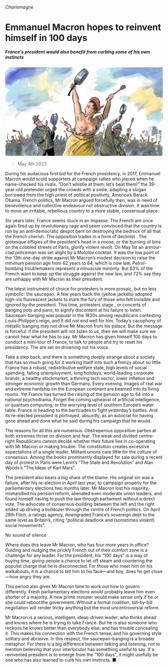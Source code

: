 ###### Charlemagne

# Emmanuel Macron hopes to reinvent himself in 100 days 

##### France’s president would also benefit from curbing some of his own instincts 

![image](images/20230506_EUD000.jpg) 

> May 4th 2023 

During his audacious first bid for the French presidency, in 2017, Emmanuel Macron would scold supporters at campaign rallies who jeered when he name-checked his rivals. “Don’t whistle at them; let’s beat them!” the 39-year-old pretender urged the crowds with a smile, adapting a slogan borrowed from the high priest of political positivity, America’s Barack Obama. French politics, Mr Macron argued forcefully then, was in need of benevolence and collective endeavour not obstructive division. It was time to move an irritable, rebellious country to a more stable, consensual place.

Six years later, France seems stuck in an impasse. The French are once again fired up by revolutionary rage and seem convinced that the country is run by an anti-democratic despot bent on destroying the bedrock of all that the French cherish. The opposition trades in a form of declinist . The grotesque effigies of the president’s head in a noose, or the burning of bins on the cobbled streets of Paris, glorify violent revolt. On May 1st an armour-clad policeman was set alight by a Molotov cocktail. It was the low point of the 13th one-day strike against Mr Macron’s modest decision to raise the minimum pension age from 62 years to 64, which is now law. Petrol-bombing troublemakers represent a minuscule minority. But 63% of the French want to keep up the struggle against the new law, and 72% say they are unhappy with Mr Macron as their president. 

The latest instrument of choice for protesters is more prosaic, but no less symbolic: the saucepan. A few years back the  (yellow jackets) adopted high-vis fluorescent jackets to mark the fury of those who felt invisible and ignored by the president. This time, protesters stage , or concerts of banging pots and pans, to signify discontent at his failure to listen. Saucepan-banging was popular in the 1830s among republicans contesting Louis-Philippe’s reign, and it did not end well for him. Today’s cacophony of metallic banging may not drive Mr Macron from his palace. But the message is forceful: if the president will not listen to us, then we will make sure we cannot hear what he has to say. Mr Macron has given himself 100 days to conduct a mini-tour of France, to talk to people and try to reset his presidency. The  are set on drowning out his voice. 

Take a step back, and there is something deeply strange about a society that has so much going for it working itself into such a frenzy about so little. France has a robust, redistributive welfare state, high levels of social spending, falling unemployment, long holidays, world-leading corporate brands, a healthy stockmarket, a thriving tech sector, lower inflation and stronger economic growth than Germany. Every evening, images of real war and extreme hardship on the European continent are beamed into its living rooms. Yet France has turned the raising of the pension age to 64 into a national psychodrama. Forget the coming upheaval of artificial intelligence, or quantum computing, or the worrying level of southern Europe’s water table. France is heading to the barricades to fight yesterday’s battles. And its re-elected president is portrayed, absurdly, as an autocrat for having gone ahead and done what he said during his campaign that he would.

The reasons for all this are numerous. Obstreperous opposition parties at both extremes thrive on division and fear. The weak and divided centre-right Republicans cannot decide whether their future lies in co-operating with Mr Macron or making trouble. The constitution creates excessive expectations of a single leader. Militant unions care little for the culture of consensus. Among the books prominently displayed for sale during a recent day of protest in Paris were Lenin’s “The State and Revolution” and Alan Woods’s “The Ideas of Karl Marx”.

The president also bears a big share of the blame. His original sin was a failure, after his re-election in April last year, to campaign properly for the parliamentary elections two months later. Mr Macron lost his majority, mishandled his pension reform, alienated even moderate union leaders, and found himself having to push the law through parliament without a direct vote. The advocate of consensus-building between the left and the right ended up driving a bulldozer through the centre of French politics. On April 28th Fitch, a ratings agency, downgraded France’s sovereign debt to the same level as Britain’s, citing “political deadlock and (sometimes violent) social movements”.

No sound of silence

Where does this leave Mr Macron, who has four more years in office? Guiding and nudging the prickly French out of their comfort zone is a challenge for any leader. For the president, his “100 days” is a way of buying time, giving people a chance to let off steam and countering the populist charge that he is disconnected. For those who meet him on his walkabouts, it is a chance to tell him to his face—and boy, does he get close—how angry they are. 

This period also gives Mr Macron time to work out how to govern differently. Fresh parliamentary elections would probably leave him even shorter of a majority. A new prime minister would make sense only if he or she could reboot the government. Without a formal coalition, bill-by-bill negotiation will render tricky anything but the most uncontroversial reform.

Mr Macron is a serious, intelligent, ideas-driven leader, who thinks ahead and knows where he is trying to take France. But he is also someone who reckons he knows better than everybody else, and has trouble concealing it. This makes his connection with the French tense, and his governing style solitary and abrasive. In this respect, the saucepan-banging is a broader metaphor. For there is a big difference between talking and listening, not to mention believing that your interlocutor has something useful to say. If a reinvented president is to emerge from the “100 days”, it might usefully be one who has also learned to curb his own instincts. ■





